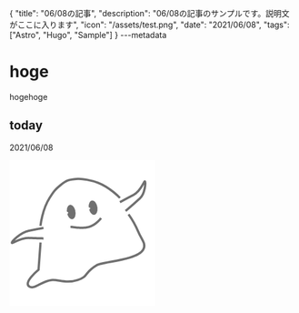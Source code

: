 {
  "title": "06/08の記事",
  "description": "06/08の記事のサンプルです。説明文がここに入ります",
  "icon": "/assets/test.png",
  "date": "2021/06/08",
  "tags": ["Astro", "Hugo", "Sample"]
}
---metadata

# hoge
hogehoge

## today
2021/06/08

![img](/assets/test.png)